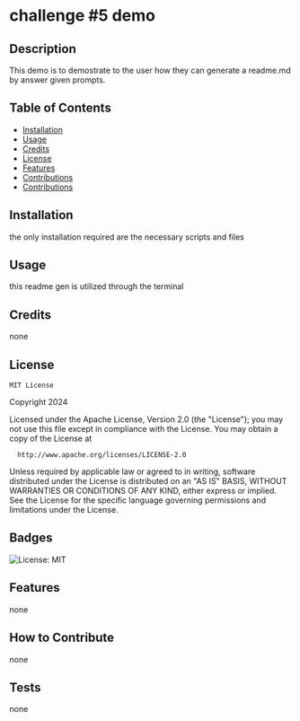 # challenge #5 demo

## Description

This demo is to demostrate to the user how they can generate a readme.md  by answer  given prompts.

## Table of Contents

- [Installation](#installation)
- [Usage](#usage)
- [Credits](#credits)
- [License](#license)
- [Features](#features)
- [Contributions](#contribute)
- [Contributions](#tests)

## Installation

the only installation required are the necessary scripts and files 

## Usage

this readme gen is utilized through the terminal

## Credits 

none

## License
    
    MIT License
Copyright 2024
  
  Licensed under the Apache License, Version 2.0 (the "License");
  you may not use this file except in compliance with the License.
  You may obtain a copy of the License at
  
      http://www.apache.org/licenses/LICENSE-2.0
  
  Unless required by applicable law or agreed to in writing, software
  distributed under the License is distributed on an "AS IS" BASIS,
  WITHOUT WARRANTIES OR CONDITIONS OF ANY KIND, either express or implied.
  See the License for the specific language governing permissions and
  limitations under the License.

## Badges

![License: MIT](https://img.shields.io/badge/License-MIT-yellow.svg)

## Features

none

## How to Contribute

none

## Tests

none
